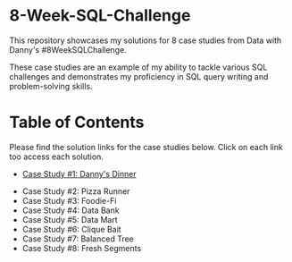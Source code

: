# 8-Week-SQL-Challenge

This repository showcases my solutions for 8 case studies from Data with Danny's #8WeekSQLChallenge.

These case studies are an example of my ability to tackle various SQL challenges and demonstrates my proficiency in SQL query writing and problem-solving skills. 

# Table of Contents
Please find the solution links for the case studies below. Click on each link too access each solution. 
  - [Case Study #1: Danny's Dinner](#https://github.com/jgabrielg99/8-Week-SQL-Challenge/blob/main/Case%20Study%20%231%3A%20Danny's%20Diner.md)
  * Case Study #2: Pizza Runner
  * Case Study #3: Foodie-Fi
  * Case Study #4: Data Bank
  * Case Study #5: Data Mart
  * Case Study #6: Clique Bait
  * Case Study #7: Balanced Tree
  * Case Study #8: Fresh Segments
